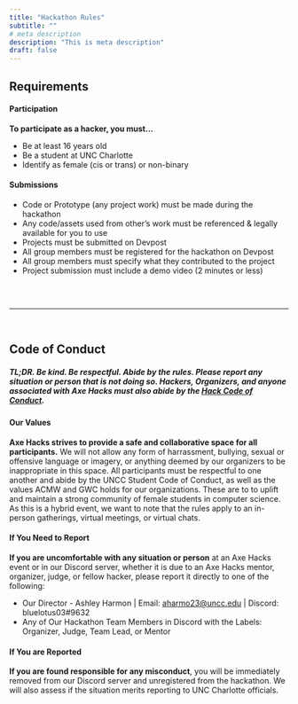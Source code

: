 ```yaml
---
title: "Hackathon Rules"
subtitle: ""
# meta description
description: "This is meta description"
draft: false
---
```


## Requirements

#### Participation
**To participate as a hacker, you must...**

* Be at least 16 years old
* Be a student at UNC Charlotte
* Identify as female (cis or trans) or non-binary
 

#### Submissions
* Code or Prototype (any project work) must be made during the hackathon
* Any code/assets used from other’s work must be referenced & legally available for you to use
* Projects must be submitted on Devpost 
* All group members must be registered for the hackathon on Devpost
* All group members must specify what they contributed to the project
* Project submission must include a demo video (2 minutes or less) 

##### &nbsp;

---
&nbsp;
## Code of Conduct 
##### TL;DR. Be kind. Be respectful. Abide by the rules. Please report any situation or person that is not doing so.  Hackers, Organizers, and anyone associated with Axe Hacks must also abide by the [Hack Code of Conduct](https://hackcodeofconduct.org/). &nbsp;


#### Our Values
**Axe Hacks strives to provide a safe and collaborative space for all participants.** We will not allow any form of harrassment, bullying, sexual or offensive language or imagery, or anything deemed by our organizers to be inappropriate in this space. All participants must be respectful to one another and abide by the UNCC Student Code of Conduct, as well as the values ACMW and GWC holds for our organizations. These are to to uplift and maintain a strong community of female students in computer science. As this is a hybrid event, we want to note that the rules apply to an in-person gatherings, virtual meetings, or virtual chats.
#### If You Need to Report
**If you are uncomfortable with any situation or person** at an Axe Hacks event or in our Discord server, whether it is due to an Axe Hacks mentor, organizer, judge, or fellow hacker, please report it directly to one of the following:
* Our Director - Ashley Harmon  |  Email: aharmo23@uncc.edu  | Discord: bluelotus03#9632
* Any of Our Hackathon Team Members in Discord with the Labels: Organizer, Judge, Team Lead, or Mentor

#### If You are Reported
**If you are found responsible for any misconduct**, you will be immediately removed from our Discord server and unregistered from the hackathon. We will also assess if the situation merits reporting to UNC Charlotte officials.